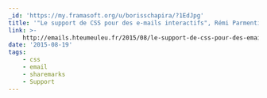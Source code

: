 ```yaml
---
_id: 'https://my.framasoft.org/u/borisschapira/?1EdJpg'
title: '"Le support de CSS pour des e‑mails interactifs", Rémi Parmentier'
link: >-
    http://emails.hteumeuleu.fr/2015/08/le-support-de-css-pour-des-emails-interactifs/
date: '2015-08-19'
tags:
    - css
    - email
    - sharemarks
    - Support
---
```


<div class="markdown"><p></p></div>
